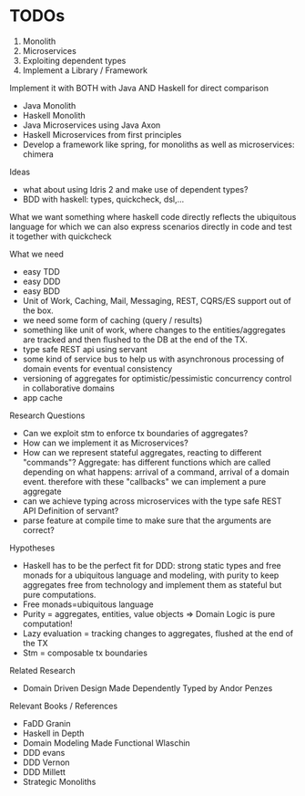 # TODOs

1. Monolith
2. Microservices
3. Exploiting dependent types
4. Implement a Library / Framework

Implement it with BOTH with Java AND Haskell for direct comparison
- Java Monolith
- Haskell Monolith
- Java Microservices using Java Axon
- Haskell Microservices from first principles
- Develop a framework like spring, for monoliths as well as microservices: chimera

Ideas
- what about using Idris 2 and make use of dependent types?
- BDD with haskell: types, quickcheck, dsl,...

What we want
something where haskell code directly reflects the ubiquitous language for which we can also express scenarios directly in code and test it together with quickcheck

What we need
- easy TDD
- easy DDD
- easy BDD
- Unit of Work, Caching, Mail, Messaging, REST, CQRS/ES support out of the box.  
- we need some form of caching (query / results) 
- something like unit of work, where changes to the entities/aggregates are tracked and then flushed to the DB at the end of the TX.
- type safe REST api using servant
- some kind of service bus to help us with asynchronous processing of domain events for eventual consistency
- versioning of aggregates for optimistic/pessimistic concurrency control in collaborative domains
- app cache

Research Questions
- Can we exploit stm to enforce tx boundaries of aggregates?
- How can we implement it as Microservices?
- How can we represent stateful aggregates, reacting to different "commands"? Aggregate: has different functions which are called depending on what happens: arrival of a command, arrival of a domain event. therefore with these "callbacks" we can implement a pure aggregate
- can we achieve typing across microservices with the type safe REST API Definition of servant?
- parse feature at compile time to make sure that the arguments are correct?

Hypotheses
- Haskell has to be the perfect fit for DDD: strong static types and free monads for a ubiquitous language and modeling, with purity to keep aggregates free from technology and implement them as stateful but pure computations. 
- Free monads=ubiquitous language
- Purity = aggregates, entities, value objects => Domain Logic is pure computation!
- Lazy evaluation = tracking changes to aggregates, flushed at the end of the TX
- Stm = composable tx boundaries

Related Research
- Domain Driven Design Made Dependently Typed by Andor Penzes

Relevant Books / References
- FaDD Granin
- Haskell in Depth
- Domain Modeling Made Functional Wlaschin
- DDD evans
- DDD Vernon
- DDD Millett
- Strategic Monoliths
